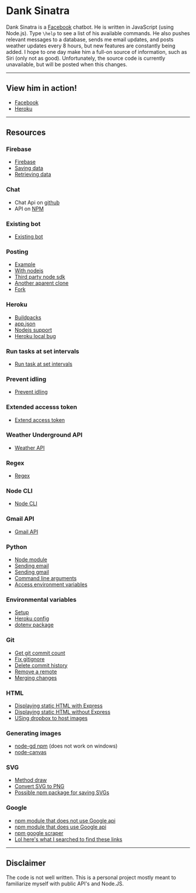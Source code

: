 # Dank Sinatra
Dank Sinatra is a [Facebook](https://www.facebook.com/profile.php?id=100010461758967) chatbot. 
He is written in JavaScript (using Node.js). 
Type `\help` to see a list of his available commands. 
He also pushes relevant messages to a database, sends me email updates, and posts weather updates every 8 hours, but new features are constantly being added. 
I hope to one day make him a full-on source of information, such as Siri (only not as good). 
Unfortunately, the source code is currently unavailable, but will be posted when this changes.

---

## View him in action!
* [Facebook](https://www.facebook.com/profile.php?id=100010461758967)
* [Heroku](http://danksinatra.herokuapp.com)

---

## Resources

### Firebase
- [Firebase](https://danksinatra.firebaseio.com/?page=Hosting)
- [Saving data](https://www.firebase.com/docs/web/guide/saving-data.html)
- [Retrieving data](https://www.firebase.com/docs/web/guide/retrieving-data.html)

### Chat 
- Chat Api on [github](https://github.com/Schmavery/facebook-chat-api)
- API on [NPM](https://www.npmjs.com/package/facebook-chat-api)
	
### Existing bot	
* [Existing bot](https://github.com/bsansouci/marc-zuckerbot/blob/master/server.js)

### Posting
- [Example](http://code.runnable.com/UTlPM1-f2W1TAABY/post-on-facebook)
- [With nodejs](http://stackoverflow.com/questions/26605805/automatic-post-to-my-facebook-page-from-node-js-server)
- [Third party node sdk](https://github.com/Thuzi/facebook-node-sdk/)
- [Another aparent clone](https://github.com/amachang/facebook-node-sdk)
- [Fork](https://github.com/node-facebook/facebook-node-sdk)

### Heroku
- [Buildpacks](https://devcenter.heroku.com/articles/buildpacks)
- [app.json](https://devcenter.heroku.com/articles/app-json-schema)
- [Nodejs support](https://devcenter.heroku.com/articles/nodejs-support#default-web-process-type)
- [Heroku local bug](https://github.com/heroku/heroku/issues/1721)

### Run tasks at set intervals
- [Run task at set intervals](http://stackoverflow.com/questions/8011962/schedule-node-js-job-every-five-minutes)

### Prevent idling
- [Prevent idling](http://math.stackexchange.com/questions/ask)

### Extended accesss token
- [Extend access token](https://unhosted.org/adventures/5/Facebook-and-Twitter-from-nodejs.html)

### Weather Underground API
- [Weather API](http://www.wunderground.com/weather/api/d/docs)

### Regex
- [Regex](https://developer.mozilla.org/en-US/docs/Web/JavaScript/Guide/Regular_Expressions)

### Node CLI
- [Node CLI](https://nodejs.org/api/readline.html)

### Gmail API	
- [Gmail API](https://developers.google.com/gmail/api/v1/reference/users/messages/send#try-it)

### Python
- [Node module](https://www.npmjs.com/package/python-shell)
- [Sending email](http://www.tutorialspoint.com/python/python_sending_email.htm)
- [Sending gmail](http://stackoverflow.com/questions/10147455/how-to-send-an-email-with-gmail-as-provider-using-python)
- [Command line arguments](http://www.tutorialspoint.com/python/python_command_line_arguments.htm)
- [Access environment variables](http://stackoverflow.com/questions/4906977/how-to-access-environment-variables-from-python)

### Environmental variables
- [Setup](https://medium.com/@rafaelvidaurre/managing-environment-variables-in-node-js-2cb45a55195f#.72xagrxyy)
- [Heroku config](http://stackoverflow.com/questions/21831945/heroku-node-env-environment-variable)
- [dotenv package](https://www.npmjs.com/package/dotenv)

### Git	
- [Get git commit count](http://stackoverflow.com/questions/677436/how-to-get-the-git-commit-count)	
- [Fix gitignore](http://stackoverflow.com/questions/11451535/gitignore-not-working)
- [Delete commit history](https://hellocoding.wordpress.com/2015/01/19/delete-all-commit-history-github/)
- [Remove a remote](https://help.github.com/articles/removing-a-remote/)
- [Merging changes](https://git-scm.com/book/en/v2/Git-Branching-Basic-Branching-and-Merging)

### HTML
- [Displaying static HTML with Express](http://expressjs.com/en/starter/static-files.html)
- [Displaying static HTML without Express](http://stackoverflow.com/questions/4720343/loading-basic-html-in-node-js)
- [USing dropbox to host images](https://ryanmo.co/2013/11/03/dropboxsharedlinks/)

### Generating images
- [node-gd npm](https://www.npmjs.com/package/node-gd) (does not work on windows)
- [node-canvas](https://github.com/Automattic/node-canvas)

### SVG
- [Method draw](http://editor.method.ac/)
- [Convert SVG to PNG](https://github.com/domenic/svg2png)
- [Possible npm package for saving SVGs](https://www.npmjs.com/package/svgutils)

### Google
- [npm module that does not use Google api](https://github.com/jprichardson/node-google)
- [npm module that does use Google api](https://github.com/aykutyaman/google-search)
- [npm google scraper](https://www.npmjs.com/package/google-search-scraper)
- [Lol here's what I searched to find these links](https://www.google.com/search?q=nodejs+do+a+google+search&oq=nodejs+do+a+google+search&aqs=chrome..69i57.4485j0j7&sourceid=chrome&ie=UTF-8)

---

## Disclaimer
The code is not well written.
This is a personal project mostly meant to familiarize myself with public API's and Node.JS.